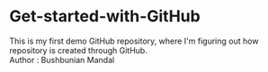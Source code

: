 # Get-started-with-GitHub
This is my first demo GitHub repository, where I'm figuring out how repository is created through GitHub.
<br>
Author : Bushbunian Mandal
